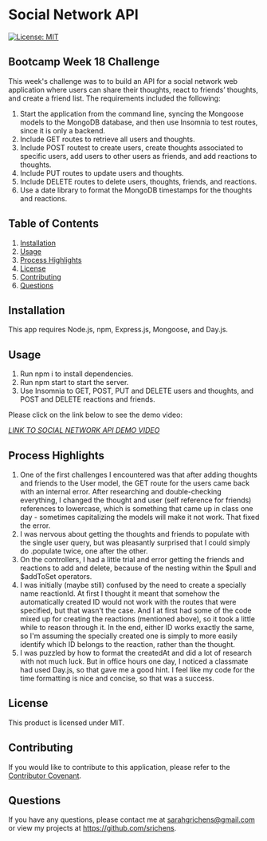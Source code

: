 # Social Network API

[![License: MIT](https://img.shields.io/badge/License-MIT-purple.svg)](https://opensource.org/licenses/MIT)

## Bootcamp Week 18 Challenge
This week's challenge was to to build an API for a social network web application where users can share their thoughts, react to friends’ thoughts, and create a friend list. The requirements included the following:

1. Start the application from the command line, syncing the Mongoose models to the MongoDB database, and then use Insomnia to test routes, since it is only a backend.
2. Include GET routes to retrieve all users and thoughts.
3. Include POST routest to create users, create thoughts associated to specific users, add users to other users as friends, and add reactions to thoughts.
4. Include PUT routes to update users and thoughts.
5. Include DELETE routes to delete users, thoughts, friends, and reactions.
6. Use a date library to format the MongoDB timestamps for the thoughts and reactions.

## Table of Contents
1. [Installation](#installation)
2. [Usage](#usage)
3. [Process Highlights](#process-highlights)
4. [License](#license)
5. [Contributing](#contributing)
6. [Questions](#questions)

## Installation
This app requires Node.js, npm, Express.js, Mongoose, and Day.js.

## Usage
1. Run npm i to install dependencies.
2. Run npm start to start the server.
3. Use Insomnia to GET, POST, PUT and DELETE users and thoughts, and POST and DELETE reactions and friends.

Please click on the link below to see the demo video:

[*LINK TO SOCIAL NETWORK API DEMO VIDEO*](https://watch.screencastify.com/v/FJd95MB4ujB0NVD8cB9y)

## Process Highlights

1. One of the first challenges I encountered was that after adding thoughts and friends to the User model, the GET route for the users came back with an internal error. After researching and double-checking everything, I changed the thought and user (self reference for friends) references to lowercase, which is something that came up in class one day - sometimes capitalizing the models will make it not work. That fixed the error. 
2. I was nervous about getting the thoughts and friends to populate with the single user query, but was pleasantly surprised that I could simply do .populate twice, one after the other.
3. On the controllers, I had a little trial and error getting the friends and reactions to add and delete, because of the nesting within the $pull and $addToSet operators. 
4. I was initially (maybe still) confused by the need to create a specially name reactionId. At first I thought it meant that somehow the automatically created ID would not work with the routes that were specified, but that wasn't the case. And I at first had some of the code mixed up for creating the reactions (mentioned above), so it took a little while to reason through it. In the end, either ID works exactly the same, so I'm assuming the specially created one is simply to more easily identify which ID belongs to the reaction, rather than the thought.
5. I was puzzled by how to format the createdAt and did a lot of research with not much luck. But in office hours one day, I noticed a classmate had used Day.js, so that gave me a good hint. I feel like my code for the time formatting is nice and concise, so that was a success.

## License
This product is licensed under MIT.

## Contributing
If you would like to contribute to this application, please refer to the [Contributor Covenant](https://www.contributor-covenant.org/).

## Questions
If you have any questions, please contact me at sarahgrichens@gmail.com or view my projects at https://github.com/srichens.